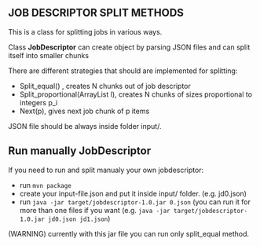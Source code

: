 JOB DESCRIPTOR SPLIT METHODS
-------------
This is a class for splitting jobs in various ways.

Class **JobDescriptor** can create object by parsing JSON files and can split itself into smaller chunks

There are different strategies that should are implemented for splitting:
  - Split_equal() , creates N chunks out of job descriptor
  - Split_proportional(ArrayList l), creates N chunks of sizes proportional to integers p_i
  - Next(p), gives next job chunk of p items

JSON file should be always inside folder input/.


Run manually JobDescriptor
-------------

If you need to run and split manualy your own jobdescriptor:
* run `mvn package`
* create your input-file.json and put it inside input/ folder. (e.g. jd0.json)
* run `java -jar target/jobdescriptor-1.0.jar 0.json` (you can run it for more than one files if you want 
(e.g. `java -jar target/jobdescriptor-1.0.jar jd0.json jd1.json`)

(WARNING) currently with this jar file you can run only split_equal method.
